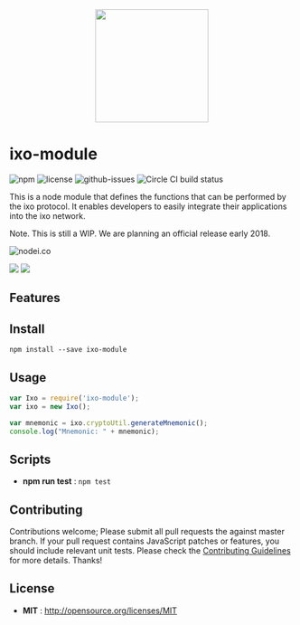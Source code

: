 <div align="center">
  <a href="http://ixo.foundation/">
    <img width="200" height="200" src="https://raw.githubusercontent.com/ixofoundation/ixo-module/master/assets/ixo_logo.png">
  </a>
</div>

# ixo-module

![npm](https://img.shields.io/npm/v/ixo-module.svg) ![license](https://img.shields.io/npm/l/ixo-module.svg) ![github-issues](https://img.shields.io/github/issues/ixofoundation/ixo-module.svg)  ![Circle CI build status](https://circleci.com/gh/ixofoundation/ixo-module.svg?style=svg)

This is a node module that defines the functions that can be performed by the ixo protocol. It enables developers to easily integrate their applications into the ixo network. 

Note. This is still a WIP. We are planning an official release early 2018. 

![nodei.co](https://nodei.co/npm/ixo-module.png?downloads=true&downloadRank=true&stars=true)

![](https://david-dm.org/ixofoundation/ixo-module/status.svg)
![](https://david-dm.org/ixofoundation/ixo-module/dev-status.svg)

## Features


## Install

`npm install --save ixo-module`

## Usage


```js
var Ixo = require('ixo-module');
var ixo = new Ixo();

var mnemonic = ixo.cryptoUtil.generateMnemonic();
console.log("Mnemonic: " + mnemonic);
```


## Scripts

 - **npm run test** : `npm test`


## Contributing

Contributions welcome; Please submit all pull requests the against master branch. If your pull request contains JavaScript patches or features, you should include relevant unit tests. Please check the [Contributing Guidelines](contributng.md) for more details. Thanks!


## License

 - **MIT** : http://opensource.org/licenses/MIT
